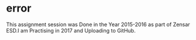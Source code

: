 # error
This assignment session was Done in the Year 2015-2016 as part of Zensar ESD.I am Practising in 2017 and Uploading to GitHub.
